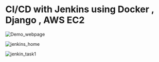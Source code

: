 
# CI/CD with Jenkins using Docker , Django , AWS EC2


![Demo_webpage](https://user-images.githubusercontent.com/74045222/160736860-99459fd7-cb0a-4d6b-9bb9-0d3b187cc5be.png)

![jenkins_home](https://user-images.githubusercontent.com/74045222/160736938-41347383-d95b-4ffa-a711-2d4763bcb53b.png)

![jenkin_task1](https://user-images.githubusercontent.com/74045222/160736963-a692cd8e-9423-4a39-ae21-ee514d6e1b01.png)
